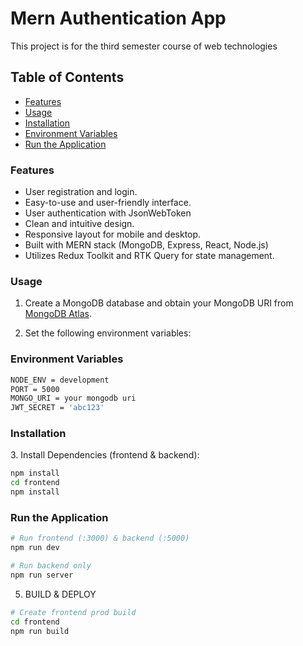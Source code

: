 # Mern Authentication App



This project is for the third semester course of web technologies 
## Table of Contents

- [Features](#features)
- [Usage](#usage)
- [Installation](#installation)
- [Environment Variables](#environment-variables)
- [Run the Application](#run-the-application)

### Features

<a name="features"></a>

- User registration and login.
- Easy-to-use and user-friendly interface.
- User authentication with JsonWebToken
- Clean and intuitive design.
- Responsive layout for mobile and desktop.
- Built with MERN stack (MongoDB, Express, React, Node.js)
- Utilizes Redux Toolkit and RTK Query for state management.

### Usage

<a name="usage"></a>

1. Create a MongoDB database and obtain your MongoDB URI from [MongoDB Atlas](https://www.mongodb.com/cloud/atlas).

2. Set the following environment variables:

### Environment Variables

<a name="environment-variables"></a>

```bash
NODE_ENV = development
PORT = 5000
MONGO_URI = your mongodb uri
JWT_SECRET = 'abc123'

```

### Installation

<a name="installation"></a> 3. Install Dependencies (frontend & backend):

```bash
npm install
cd frontend
npm install
```

### Run the Application

<a name="run-the-application"></a>

```bash
# Run frontend (:3000) & backend (:5000)
npm run dev

# Run backend only
npm run server

```

5. BUILD & DEPLOY

```bash
# Create frontend prod build
cd frontend
npm run build
```
